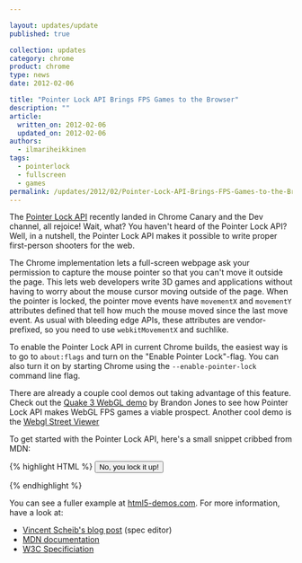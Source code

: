 ```yaml
---

layout: updates/update
published: true

collection: updates
category: chrome
product: chrome
type: news
date: 2012-02-06

title: "Pointer Lock API Brings FPS Games to the Browser"
description: ""
article:
  written_on: 2012-02-06
  updated_on: 2012-02-06
authors:
  - ilmariheikkinen
tags:
  - pointerlock
  - fullscreen
  - games
permalink: /updates/2012/02/Pointer-Lock-API-Brings-FPS-Games-to-the-Browser.html
---
```

The [Pointer Lock API](http://dvcs.w3.org/hg/pointerlock/raw-file/default/index.html) recently landed in Chrome Canary and the Dev channel, all rejoice! Wait, what? You haven't heard of the Pointer Lock API? Well, in a nutshell, the Pointer Lock API makes it possible to write proper first-person shooters for the web.

The Chrome implementation lets a full-screen webpage ask your permission to capture the mouse pointer so that you can't move it outside the page. This lets web developers write 3D games and applications without having to worry about the mouse cursor moving outside of the page. When the pointer is locked, the pointer move events have `movementX` and `movementY` attributes defined that tell how much the mouse moved since the last move event. As usual with bleeding edge APIs, these attributes are vendor-prefixed, so you need to use `webkitMovementX` and suchlike.

To enable the Pointer Lock API in current Chrome builds, the easiest way is to go to `about:flags` and turn on the "Enable Pointer Lock"-flag. You can also turn it on by starting Chrome using the `--enable-pointer-lock` command line flag.

There are already a couple cool demos out taking advantage of this feature. Check out the [Quake 3 WebGL demo](http://media.tojicode.com/q3bsp/) by Brandon Jones to see how Pointer Lock API makes WebGL FPS games a viable prospect. Another cool demo is the [Webgl Street Viewer](http://www.clicktorelease.com/code/street/)

To get started with the Pointer Lock API, here's a small snippet cribbed from MDN:

{% highlight HTML %}
<button onclick="document.body.webkitRequestFullScreen();">No, you lock it up!</button>
<script>
navigator.pointer = navigator.pointer || navigator.webkitPointer;

var onError = function() {
  console.log("Mouse lock was not successful.");
};

document.addEventListener('webkitfullscreenchange', function(e) {
  if (document.webkitIsFullScreen) {
    navigator.pointer.lock(document.body, function() {
      // Locked and ready to play.
    }, onError);
  }
}, false);

document.body.addEventListener('webkitpointerlocklost', function(e) {
  console.log('Pointer lock lost!');
}, false);

document.body.addEventListener('mousemove', function(e) {
  if (navigator.pointer.isLocked) { // got a locked pointer
    var movementX = e.movementX || e.webkitMovementX;
    var movementY = e.movementY || e.webkitMovementY;
  }
}, false);
</script>
{% endhighlight %}

You can see a fuller example at [html5-demos.com](http://html5-demos.appspot.com/static/html5-therealbleedingedge/demos/mouselock.html). For more information, have a look at:

- [Vincent Scheib's blog post](http://beautifulpixels.blogspot.com/2012/01/javascript-pointer-lock-mouse-lock-in.html) (spec editor)
- [MDN documentation](https://developer.mozilla.org/en/API/Mouse_Lock_API)
- [W3C Specificiation](http://dvcs.w3.org/hg/pointerlock/raw-file/default/index.html)